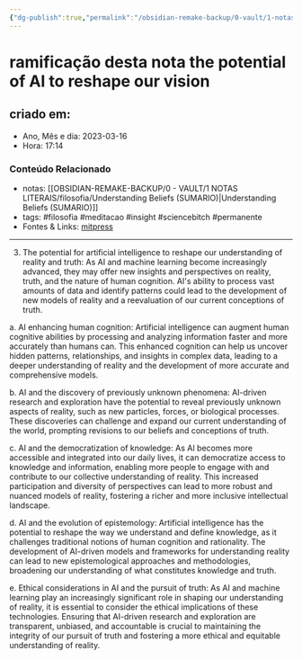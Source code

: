 ```yaml
---
{"dg-publish":true,"permalink":"/obsidian-remake-backup/0-vault/1-notas-literais/filosofia/ramificacao-desta-nota-the-potential-of-ai-to-reshape-our-vision/","title":"ramificação desta nota the potential of AI to reshape our vision","tags":["filosofia","meditacao","insight","sciencebitch","permanente"],"dgHomeLink":true,"dgShowLocalGraph":true,"dgShowFileTree":true,"noteIcon":""}
---
```



# ramificação desta nota the potential of AI to reshape our vision

## criado em: 

- Ano, Mês e dia: 2023-03-16
- Hora: 17:14

### Conteúdo Relacionado

- notas: [[OBSIDIAN-REMAKE-BACKUP/0 - VAULT/1 NOTAS LITERAIS/filosofia/Understanding Beliefs (SUMARIO)\|Understanding Beliefs (SUMARIO)]]
- tags: #filosofia #meditacao #insight #sciencebitch #permanente
- Fontes & Links: [mitpress](https://mitpress.mit.edu/9780262526432/understanding-beliefs/)
---

3. The potential for artificial intelligence to reshape our understanding of reality and truth: As AI and machine learning become increasingly advanced, they may offer new insights and perspectives on reality, truth, and the nature of human cognition. AI's ability to process vast amounts of data and identify patterns could lead to the development of new models of reality and a reevaluation of our current conceptions of truth.

a. AI enhancing human cognition: Artificial intelligence can augment human cognitive abilities by processing and analyzing information faster and more accurately than humans can. This enhanced cognition can help us uncover hidden patterns, relationships, and insights in complex data, leading to a deeper understanding of reality and the development of more accurate and comprehensive models.

b. AI and the discovery of previously unknown phenomena: AI-driven research and exploration have the potential to reveal previously unknown aspects of reality, such as new particles, forces, or biological processes. These discoveries can challenge and expand our current understanding of the world, prompting revisions to our beliefs and conceptions of truth.

c. AI and the democratization of knowledge: As AI becomes more accessible and integrated into our daily lives, it can democratize access to knowledge and information, enabling more people to engage with and contribute to our collective understanding of reality. This increased participation and diversity of perspectives can lead to more robust and nuanced models of reality, fostering a richer and more inclusive intellectual landscape.

d. AI and the evolution of epistemology: Artificial intelligence has the potential to reshape the way we understand and define knowledge, as it challenges traditional notions of human cognition and rationality. The development of AI-driven models and frameworks for understanding reality can lead to new epistemological approaches and methodologies, broadening our understanding of what constitutes knowledge and truth.

e. Ethical considerations in AI and the pursuit of truth: As AI and machine learning play an increasingly significant role in shaping our understanding of reality, it is essential to consider the ethical implications of these technologies. Ensuring that AI-driven research and exploration are transparent, unbiased, and accountable is crucial to maintaining the integrity of our pursuit of truth and fostering a more ethical and equitable understanding of reality.